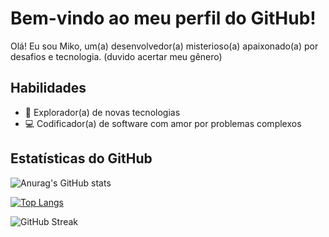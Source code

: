 # Bem-vindo ao meu perfil do GitHub!

Olá! Eu sou Miko, um(a) desenvolvedor(a) misterioso(a) apaixonado(a) por desafios e tecnologia.
(duvido acertar meu gênero)

## Habilidades

- 🌌 Explorador(a) de novas tecnologias
- 💻 Codificador(a) de software com amor por problemas complexos

## Estatísticas do GitHub

![Anurag's GitHub stats](https://github-readme-stats.vercel.app/api?username=mikoeww&theme=dark&show_icons=true)

[![Top Langs](https://github-readme-stats.vercel.app/api/top-langs/?username=mikoeww)](https://github.com/anuraghazra/github-readme-stats)

![GitHub Streak](https://github-readme-streak-stats.herokuapp.com/?user=mikoeww&theme=dark)
